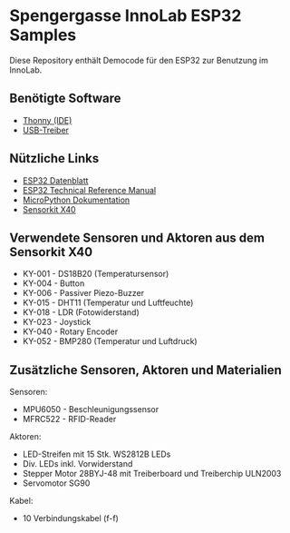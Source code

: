 # Spengergasse InnoLab ESP32 Samples

Diese Repository enthält Democode für den ESP32 zur Benutzung im InnoLab.

## Benötigte Software

* [Thonny (IDE)](https://thonny.org/)
* [USB-Treiber](./../firmware/driver/)

## Nützliche Links

* [ESP32 Datenblatt](https://www.espressif.com/sites/default/files/documentation/esp32_datasheet_en.pdf)
* [ESP32 Technical Reference Manual](https://www.espressif.com/sites/default/files/documentation/esp32_technical_reference_manual_en.pdf)
* [MicroPython Dokumentation](https://docs.micropython.org/en/latest/esp32/quickref.html)
* [Sensorkit X40](https://sensorkit.joy-it.net/de/)

## Verwendete Sensoren und Aktoren aus dem Sensorkit X40

* KY-001 - DS18B20 (Temperatursensor)
* KY-004 - Button
* KY-006 - Passiver Piezo-Buzzer
* KY-015 - DHT11 (Temperatur und Luftfeuchte)
* KY-018 - LDR (Fotowiderstand)
* KY-023 - Joystick
* KY-040 - Rotary Encoder
* KY-052 - BMP280 (Temperatur und Luftdruck)

## Zusätzliche Sensoren, Aktoren und Materialien

Sensoren:

* MPU6050 - Beschleunigungssensor
* MFRC522 - RFID-Reader

Aktoren:

* LED-Streifen mit 15 Stk. WS2812B LEDs
* Div. LEDs inkl. Vorwiderstand
* Stepper Motor 28BYJ-48 mit Treiberboard und Treiberchip ULN2003
* Servomotor SG90

Kabel:

* 10 Verbindungskabel (f-f)
